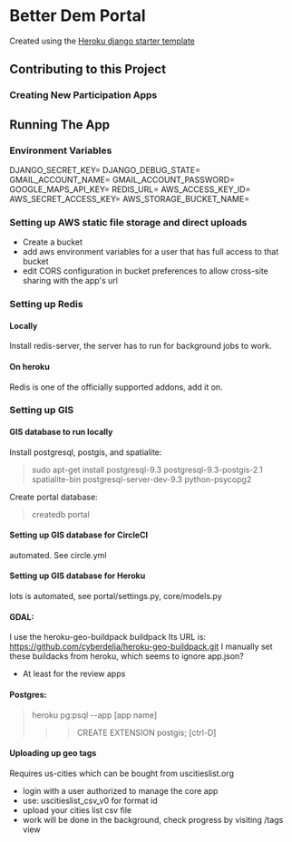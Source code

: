 # Better Dem Portal

Created using the [Heroku django starter template](https://github.com/heroku/heroku-django-template/)

## Contributing to this Project

### Creating New Participation Apps

## Running The App

### Environment Variables

DJANGO_SECRET_KEY=
DJANGO_DEBUG_STATE=
GMAIL_ACCOUNT_NAME=
GMAIL_ACCOUNT_PASSWORD=
GOOGLE_MAPS_API_KEY=
REDIS_URL=
AWS_ACCESS_KEY_ID=
AWS_SECRET_ACCESS_KEY=
AWS_STORAGE_BUCKET_NAME=

### Setting up AWS static file storage and direct uploads

 - Create a bucket
 - add aws environment variables for a user that has full access to that bucket
 - edit CORS configuration in bucket preferences to allow cross-site sharing with the app's url

### Setting up Redis

#### Locally
Install redis-server, the server has to run for background jobs to work.


#### On heroku
Redis is one of the officially supported addons, add it on.



### Setting up GIS 

#### GIS database to run locally

Install postgresql, postgis, and spatialite:

> sudo apt-get install postgresql-9.3 postgresql-9.3-postgis-2.1 spatialite-bin postgresql-server-dev-9.3 python-psycopg2

Create portal database:
> createdb portal

#### Setting up GIS database for CircleCI

automated. See circle.yml

#### Setting up GIS database for Heroku

lots is automated, see portal/settings.py, core/models.py

#### GDAL:

I use the heroku-geo-buildpack buildpack
Its URL is: https://github.com/cyberdelia/heroku-geo-buildpack.git
I manually set these buildacks from heroku, which seems to ignore app.json?
 - At least for the review apps

#### Postgres:

> heroku pg:psql --app [app name]
>>> CREATE EXTENSION postgis;
>>> [ctrl-D]


#### Uploading up geo tags

Requires us-cities which can be bought from uscitieslist.org

 - login with a user authorized to manage the core app
 - use: uscitieslist_csv_v0 for format id
 - upload your cities list csv file
 - work will be done in the background, check progress by visiting /tags view
